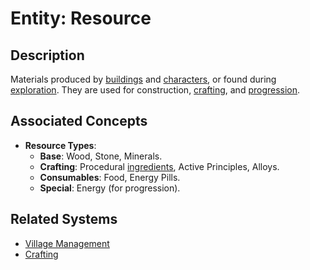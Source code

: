 # Entity: Resource

## Description
Materials produced by [buildings](../Village/Entities/Building.md) and [characters](../Shared/Entities/Character.md), or found during [exploration](../Systems/Exploration.md). They are used for construction, [crafting](../Systems/Crafting.md), and [progression](../Systems/Progression.md).

## Associated Concepts
- **Resource Types**:
  - **Base**: Wood, Stone, Minerals.
  - **Crafting**: Procedural [ingredients](./Ingredient.md), Active Principles, Alloys.
  - **Consumables**: Food, Energy Pills.
  - **Special**: Energy (for progression).

## Related Systems
- [Village Management](../../Systems/VillageManagement.md)
- [Crafting](../../Systems/Crafting.md)
